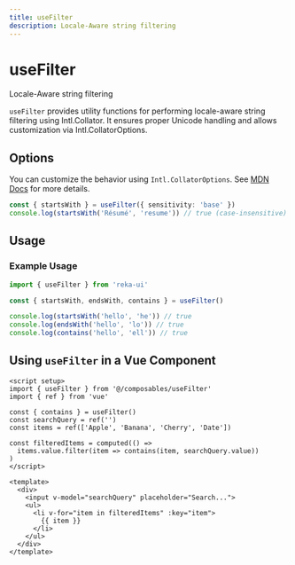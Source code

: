 ```yaml
---
title: useFilter
description: Locale-Aware string filtering
---
```


# useFilter

<Description>
Locale-Aware string filtering
</Description>

`useFilter` provides utility functions for performing locale-aware string filtering using Intl.Collator. It ensures proper Unicode handling and allows customization via Intl.CollatorOptions.

## Options

You can customize the behavior using `Intl.CollatorOptions`. See [MDN Docs](https://developer.mozilla.org/en-US/docs/Web/JavaScript/Reference/Global_Objects/Intl/Collator/Collator#options) for more details.

```ts
const { startsWith } = useFilter({ sensitivity: 'base' })
console.log(startsWith('Résumé', 'resume')) // true (case-insensitive)
```

## Usage

### Example Usage

```ts
import { useFilter } from 'reka-ui'

const { startsWith, endsWith, contains } = useFilter()

console.log(startsWith('hello', 'he')) // true
console.log(endsWith('hello', 'lo')) // true
console.log(contains('hello', 'ell')) // true
```

## Using `useFilter` in a Vue Component

```vue
<script setup>
import { useFilter } from '@/composables/useFilter'
import { ref } from 'vue'

const { contains } = useFilter()
const searchQuery = ref('')
const items = ref(['Apple', 'Banana', 'Cherry', 'Date'])

const filteredItems = computed(() =>
  items.value.filter(item => contains(item, searchQuery.value))
)
</script>

<template>
  <div>
    <input v-model="searchQuery" placeholder="Search...">
    <ul>
      <li v-for="item in filteredItems" :key="item">
        {{ item }}
      </li>
    </ul>
  </div>
</template>
```
